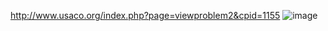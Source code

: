 http://www.usaco.org/index.php?page=viewproblem2&cpid=1155
![image](https://github.com/froge159/usaco_training/assets/87875402/9de34601-a86b-4018-93eb-4c226a6a5518)

